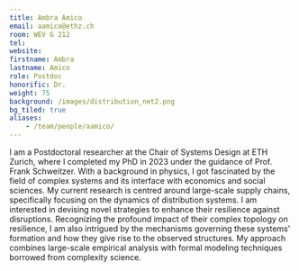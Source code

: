 ```yaml
---
title: Ambra Amico
email: aamico@ethz.ch
room: WEV G 212
tel: 
website:
firstname: Ambra
lastname: Amico
role: Postdoc
honorific: Dr.
weight: 75
background: /images/distribution_net2.png
bg_tiled: true
aliases:
    - /team/people/aamico/
---
```


I am a Postdoctoral researcher at the Chair of Systems Design at ETH Zurich, where I completed my PhD in 2023 under the guidance of Prof. Frank Schweitzer. 
With a background in physics, I got fascinated by the field of complex systems and its interface with economics and social sciences.
My current research is centred around large-scale supply chains, specifically focusing on the dynamics of distribution systems. 
I am interested in devising novel strategies to enhance their resilience against disruptions.
Recognizing the profound impact of their complex topology on resilience, I am also intrigued by the mechanisms governing these systems' formation and how they give rise to the observed structures. 
My approach combines large-scale empirical analysis with formal modeling techniques borrowed from complexity science.
